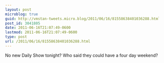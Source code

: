 ```yaml
---
layout: post
microblog: true
guid: http://vmstan-tweets.micro.blog/2011/06/16/81558638401036288.html
post_id: 3041805
date: 2011-06-16T21:07:49-0600
lastmod: 2011-06-16T21:07:49-0600
type: post
url: /2011/06/16/81558638401036288.html
---
```

No new Daily Show tonight? Who said they could have a four day weekend?
